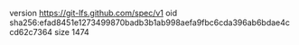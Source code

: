 version https://git-lfs.github.com/spec/v1
oid sha256:efad8451e1273499870badb3b1ab998aefa9fbc6cda396ab6bdae4ccd62c7364
size 1474
